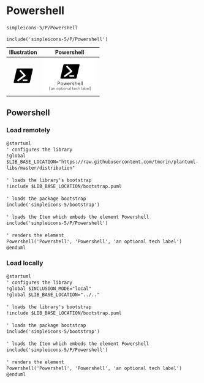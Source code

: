 # Powershell


```text
simpleicons-5/P/Powershell
```

```text
include('simpleicons-5/P/Powershell')
```



| Illustration | Powershell |
| :---: | :---: |
| ![illustration for Illustration](../../simpleicons-5/P/Powershell.png) | ![illustration for Powershell](../../simpleicons-5/P/Powershell.Local.png) |




## Powershell

### Load remotely
```plantuml
@startuml
' configures the library
!global $LIB_BASE_LOCATION="https://raw.githubusercontent.com/tmorin/plantuml-libs/master/distribution"

' loads the library's bootstrap
!include $LIB_BASE_LOCATION/bootstrap.puml

' loads the package bootstrap
include('simpleicons-5/bootstrap')

' loads the Item which embeds the element Powershell
include('simpleicons-5/P/Powershell')

' renders the element
Powershell('Powershell', 'Powershell', 'an optional tech label')
@enduml
```

### Load locally
```plantuml
@startuml
' configures the library
!global $INCLUSION_MODE="local"
!global $LIB_BASE_LOCATION="../.."

' loads the library's bootstrap
!include $LIB_BASE_LOCATION/bootstrap.puml

' loads the package bootstrap
include('simpleicons-5/bootstrap')

' loads the Item which embeds the element Powershell
include('simpleicons-5/P/Powershell')

' renders the element
Powershell('Powershell', 'Powershell', 'an optional tech label')
@enduml
```

